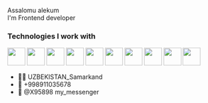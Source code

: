 Assalomu alekum  
I'm Frontend developer
### Technologies I work with
<code><img src="https://i.pinimg.com/originals/fb/1e/7f/fb1e7f9db2540c3194a9179094a925e2.png" width="40px"></code>
<code><img src="https://brainskills.ru/upload/iblock/dd5/dd54aec841b7e8facbff18e4b8f48e8a.svg" width="40px"></code>
<code><img src="https://sjain.io/images/work-logo/web/015.png" width="40px"></code>
<code><img src="https://camo.githubusercontent.com/b3bfe3904e8da64b75edc1aa4855c81357c40e28811b00dd43079324ce854b02/68747470733a2f2f7265732e636c6f7564696e6172792e636f6d2f72616d6d696e612f696d6167652f75706c6f61642f76313633323537303933302f706e676567675f70726768716b2e706e67" width="40px"></code>
<code><img src="https://avatars.dzeninfra.ru/get-zen_doc/3413519/pub_5ff887b2fe4e686f6ae6ba3f_5ff887d7f906b16872a69755/scale_1200" width="40px"></code>
<code><img src="https://image.simplecastcdn.com/images/bdb43d/bdb43d4d-bd1d-4fbc-bd60-40f1e3299aa3/77c127d6-0f06-4dfd-ba2a-856d014e2922/3000x3000/1540985507-artwork.jpg?aid=rss_feed" width="40px"></code>
<code><img src="https://blog.submain.com/wp-content/uploads/2020/12/typescript_2500.png" width="40px"></code>
<code><img src="https://upload.wikimedia.org/wikipedia/commons/thumb/3/3f/Git_icon.svg/1200px-Git_icon.svg.png" width="40x"></code>
<code><img src="https://cdn.worldvectorlogo.com/logos/github-icon-1.svg" width="40px"></code>
<code><img src="https://yt3.ggpht.com/a/AGF-l79K609j-FRn60rSKQGVxSPW9srH9Zc27PcqyA=s900-c-k-c0xffffffff-no-rj-mo" width="40px"></code>
<br />
- 🏴‍☠️ UZBEKISTAN_Samarkand
- 📲 +998911035678
- 📩 @X95898 my_messenger
